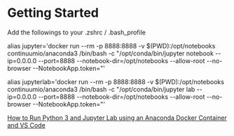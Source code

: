 # Getting Started 

Add the followings to your .zshrc / .bash_profile

alias jupyter='docker run --rm -p 8888:8888 -v $(PWD):/opt/notebooks continuumio/anaconda3 /bin/bash -c "/opt/conda/bin/jupyter notebook --ip=0.0.0.0 --port=8888 --notebook-dir=/opt/notebooks --allow-root --no-browser --NotebookApp.token="'

alias jupyterlab='docker run --rm -p 8888:8888 -v $(PWD):/opt/notebooks continuumio/anaconda3 /bin/bash -c "/opt/conda/bin/jupyter lab --ip=0.0.0.0 --port=8888 --notebook-dir=/opt/notebooks --allow-root --no-browser --NotebookApp.token="'

[How to Run Python 3 and Jupyter Lab using an Anaconda Docker Container and VS Code](https://www.youtube.com/watch?v=cK7vgjOntqM)
